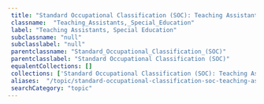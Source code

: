 ```yaml
--- 
 title: "Standard Occupational Classification (SOC): Teaching Assistants, Special Education" 
 classname:  "Teaching_Assistants,_Special_Education" 
 label: "Teaching Assistants, Special Education" 
 subclassname: "null" 
 subclasslabel: "null" 
 parentclassname: "Standard_Occupational_Classification_(SOC)" 
 parentclasslabel: "Standard Occupational Classification (SOC)" 
 equalentCollections: [] 
 collections: ['Standard Occupational Classification (SOC): Teaching Assistants, Special Education']
 aliases:  "/topic/standard-occupational-classification-soc-teaching-assistants-special-education"  
 searchCategory: "topic" 
---
```

